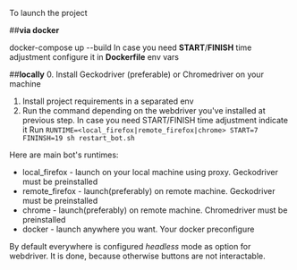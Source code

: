To launch the project


##**via docker**

docker-compose up --build
In case you need **START**/**FINISH** time adjustment configure it in **Dockerfile** env vars


##**locally**
0. Install Geckodriver (preferable) or Chromedriver on your machine
1. Install project requirements in a separated env
2. Run the command depending on the webdriver you've installed at previous step.
   In case you need START/FINISH time adjustment indicate it
 Run ```RUNTIME=<local_firefox|remote_firefox|chrome> START=7 FININSH=19 sh restart_bot.sh```


Here are main bot's runtimes:
* local_firefox - launch on your local machine using proxy. Geckodriver must be preinstalled 
* remote_firefox - launch(preferably) on remote machine. Geckodriver must be preinstalled 
* chrome - launch(preferably) on remote machine. Chromedriver must be preinstalled
* docker - launch anywhere you want. Your docker preconfigure 

By default everywhere is configured *headless* mode as option for webdriver. 
It is done, because otherwise buttons are not interactable. 

